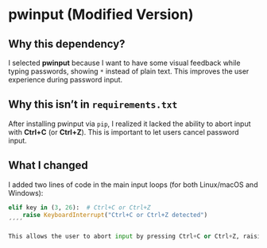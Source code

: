 # pwinput (Modified Version)

## Why this dependency?

I selected **pwinput** because I want to have some visual feedback while typing passwords, showing `*` instead of plain text. This improves the user experience during password input.

## Why this isn’t in `requirements.txt`

After installing pwinput via `pip`, I realized it lacked the ability to abort input with **Ctrl+C** (or **Ctrl+Z**). This is important to let users cancel password input.

## What I changed

I added two lines of code in the main input loops (for both Linux/macOS and Windows):

```python
elif key in (3, 26):  # Ctrl+C or Ctrl+Z
    raise KeyboardInterrupt("Ctrl+C or Ctrl+Z detected")
´´´´

This allows the user to abort input by pressing Ctrl+C or Ctrl+Z, raising a KeyboardInterrupt which can be caught and handled by the program.